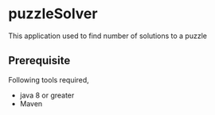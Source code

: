 # puzzleSolver
This application used to find number of solutions to a puzzle

## Prerequisite
Following tools required,
 * java 8 or greater
 * Maven 